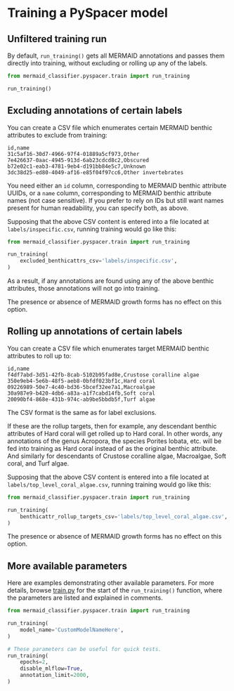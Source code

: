 # Training a PySpacer model


## Unfiltered training run

By default, `run_training()` gets all MERMAID annotations and passes them directly into training, without excluding or rolling up any of the labels.

```python
from mermaid_classifier.pyspacer.train import run_training

run_training()
```


## Excluding annotations of certain labels

You can create a CSV file which enumerates certain MERMAID benthic attributes to exclude from training:

```
id,name
31c5af16-30d7-4966-97f4-01889a5cf973,Other
7e426637-0aac-4945-913d-6ab23cdcd8c2,Obscured
b72e02c1-eab3-4781-9eb4-d191bb84e5c7,Unknown
3dc38d25-ed80-4049-af16-e85f04f97cc6,Other invertebrates
```

You need either an `id` column, corresponding to MERMAID benthic attribute UUIDs, or a `name` column, corresponding to MERMAID benthic attribute names (not case sensitive). If you prefer to rely on IDs but still want names present for human readability, you can specify both, as above.

Supposing that the above CSV content is entered into a file located at `labels/inspecific.csv`, running training would go like this:

```python
from mermaid_classifier.pyspacer.train import run_training

run_training(
    excluded_benthicattrs_csv='labels/inspecific.csv',
)
```

As a result, if any annotations are found using any of the above benthic attributes, those annotations will not go into training.

The presence or absence of MERMAID growth forms has no effect on this option.


## Rolling up annotations of certain labels

You can create a CSV file which enumerates target MERMAID benthic attributes to roll up to:

```
id,name
f4df7abd-3d51-42fb-8cab-5102b95fad8e,Crustose coralline algae
350e9eb4-5e6b-48f5-aeb8-0bfdf023bf1c,Hard coral
09226989-50e7-4c40-bd36-5bcef32ee7a1,Macroalgae
30a987e9-b420-4db6-a83a-a1f7cabd14fb,Soft coral
20090bf4-868e-431b-974c-ab9be5bbdb5f,Turf algae
```

The CSV format is the same as for label exclusions.

If these are the rollup targets, then for example, any descendant benthic attributes of Hard coral will get rolled up to Hard coral. In other words, any annotations of the genus Acropora, the species Porites lobata, etc. will be fed into training as Hard coral instead of as the original benthic attribute. And similarly for descendants of Crustose coralline algae, Macroalgae, Soft coral, and Turf algae. 

Supposing that the above CSV content is entered into a file located at `labels/top_level_coral_algae.csv`, running training would go like this:

```python
from mermaid_classifier.pyspacer.train import run_training

run_training(
    benthicattr_rollup_targets_csv='labels/top_level_coral_algae.csv',
)
```

The presence or absence of MERMAID growth forms has no effect on this option.


## More available parameters

Here are examples demonstrating other available parameters. For more details, browse [train.py](../../mermaid_classifier/pyspacer/train.py) for the start of the `run_training()` function, where the parameters are listed and explained in comments.

```python
from mermaid_classifier.pyspacer.train import run_training

run_training(
    model_name='CustomModelNameHere',
)

# These parameters can be useful for quick tests.
run_training(
    epochs=2,
    disable_mlflow=True,
    annotation_limit=2000,
)
```
